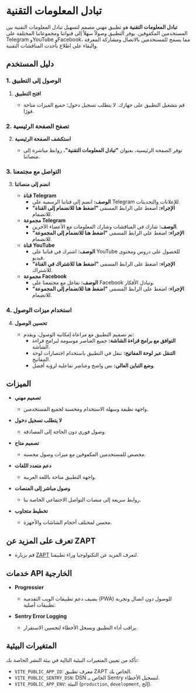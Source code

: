# تبادل المعلومات التقنية

**تبادل المعلومات التقنية** هو تطبيق مهني مصمم لتسهيل تبادل المعلومات التقنية بين المستخدمين المكفوفين. يوفر التطبيق وصولاً سهلاً إلى قنواتنا ومجموعاتنا المختلفة على Telegram وYouTube وFacebook، مما يسمح للمستخدمين بالاتصال ومشاركة المعرفة والبقاء على اطلاع بأحدث المناقشات التقنية.

## دليل المستخدم

### 1. الوصول إلى التطبيق

1. **افتح التطبيق**

   - قم بتشغيل التطبيق على جهازك. لا يتطلب تسجيل دخول؛ جميع الميزات متاحة فورًا.

### 2. تصفح الصفحة الرئيسية

2. **استكشف الصفحة الرئيسية**

   - توفر الصفحة الرئيسية، بعنوان **"تبادل المعلومات التقنية"**، روابط مباشرة إلى منصاتنا.

### 3. التواصل مع مجتمعنا

3. **انضم إلى منصاتنا**

   - **قناة Telegram**
     - **الوصف:** انضم إلى قناتنا الرسمية على Telegram للإعلانات والتحديثات.
     - **الإجراء:** اضغط على الرابط المسمى **"اضغط هنا للانضمام إلى القناة"** للانضمام.
   - **مجموعة Telegram**
     - **الوصف:** شارك في المناقشات وشارك المعلومات مع الأعضاء الآخرين.
     - **الإجراء:** اضغط على الرابط المسمى **"اضغط هنا للانضمام إلى المجموعة"** للانضمام.
   - **قناة YouTube**
     - **الوصف:** اشترك في قناتنا على YouTube للحصول على دروس ومحتوى فيديو.
     - **الإجراء:** اضغط على الرابط المسمى **"اضغط هنا للاشتراك في القناة"** للاشتراك.
   - **مجموعة Facebook**
     - **الوصف:** تفاعل مع مجتمعنا على Facebook وتبادل الأفكار.
     - **الإجراء:** اضغط على الرابط المسمى **"اضغط هنا للانضمام إلى المجموعة"** للانضمام.

### 4. استخدام ميزات الوصول

4. **تحسين الوصول**

   - تم تصميم التطبيق مع مراعاة إمكانية الوصول، ويقدم:
     - **التوافق مع برامج قراءة الشاشة:** جميع العناصر موسومة لبرامج قراءة الشاشة.
     - **التنقل عبر لوحة المفاتيح:** تنقل في التطبيق باستخدام اختصارات لوحة المفاتيح.
     - **وضع التباين العالي:** نص واضح وعناصر تفاعلية لرؤية أفضل.

## الميزات

- **تصميم مهني**

  - واجهة نظيفة وسهلة الاستخدام ومحسنة لجميع المستخدمين.

- **لا يتطلب تسجيل دخول**

  - وصول فوري دون الحاجة إلى المصادقة.

- **تصميم متاح**

  - مخصص للمستخدمين المكفوفين مع ميزات وصول محسنة.

- **دعم متعدد اللغات**

  - واجهة التطبيق متاحة باللغة العربية.

- **وصول مباشر إلى المنصات**

  - روابط سريعة إلى منصات التواصل الاجتماعي الخاصة بنا.

- **تخطيط متجاوب**

  - محسن لمختلف أحجام الشاشات والأجهزة.

## تعرف على المزيد عن ZAPT

- قم بزيارة [ZAPT](https://www.zapt.ai) لتعرف المزيد عن التكنولوجيا وراء تطبيقنا.

## خدمات API الخارجية

- **Progressier**

  - يضيف دعم تطبيقات الويب التقدمية (PWA) للوصول دون اتصال وتجربة تطبيقات أصلية.

- **Sentry Error Logging**

  - يراقب أداء التطبيق ويسجل الأخطاء لتحسين الاستقرار.

## المتغيرات البيئية

تأكد من تعيين المتغيرات البيئية التالية في بيئة النشر الخاصة بك:

- `VITE_PUBLIC_APP_ID`: معرف تطبيق ZAPT الخاص بك.
- `VITE_PUBLIC_SENTRY_DSN`: DSN الخاص بـ Sentry لتسجيل الأخطاء.
- `VITE_PUBLIC_APP_ENV`: البيئة (`production`, `development`, إلخ).
